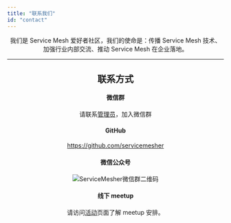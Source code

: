 ```yaml
---
title: "联系我们"
id: "contact"
---
```


<center>

我们是 Service Mesh 爱好者社区，我们的使命是：传播 Service Mesh 技术、加强行业内部交流、推动 Service Mesh 在企业落地。

---

## 联系方式

#### 微信群

请联系[管理员](https://jimmysong.io/about)，加入微信群

#### GitHub

https://github.com/servicemesher

#### 微信公众号

![ServiceMesher微信群二维码](https://ws1.sinaimg.cn/large/00704eQkgy1friv56eu8vj3076076dga.jpg)

#### 线下 meetup

请访问[活动](/activity)页面了解 meetup 安排。

</center>